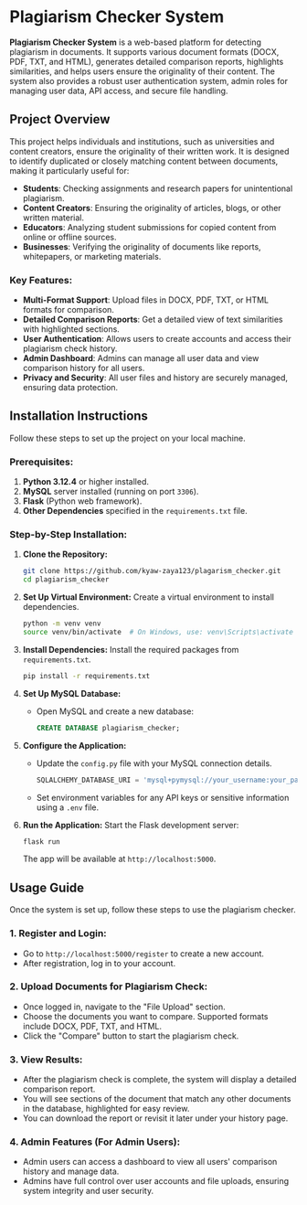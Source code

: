 # Plagiarism Checker System

**Plagiarism Checker System** is a web-based platform for detecting plagiarism in documents. It supports various document formats (DOCX, PDF, TXT, and HTML), generates detailed comparison reports, highlights similarities, and helps users ensure the originality of their content. The system also provides a robust user authentication system, admin roles for managing user data, API access, and secure file handling.

## Project Overview

This project helps individuals and institutions, such as universities and content creators, ensure the originality of their written work. It is designed to identify duplicated or closely matching content between documents, making it particularly useful for:

- **Students**: Checking assignments and research papers for unintentional plagiarism.
- **Content Creators**: Ensuring the originality of articles, blogs, or other written material.
- **Educators**: Analyzing student submissions for copied content from online or offline sources.
- **Businesses**: Verifying the originality of documents like reports, whitepapers, or marketing materials.

### Key Features:
- **Multi-Format Support**: Upload files in DOCX, PDF, TXT, or HTML formats for comparison.
- **Detailed Comparison Reports**: Get a detailed view of text similarities with highlighted sections.
- **User Authentication**: Allows users to create accounts and access their plagiarism check history.
- **Admin Dashboard**: Admins can manage all user data and view comparison history for all users.
- **Privacy and Security**: All user files and history are securely managed, ensuring data protection.

## Installation Instructions

Follow these steps to set up the project on your local machine.

### Prerequisites:
1. **Python 3.12.4** or higher installed.
2. **MySQL** server installed (running on port `3306`).
3. **Flask** (Python web framework).
4. **Other Dependencies** specified in the `requirements.txt` file.

### Step-by-Step Installation:

1. **Clone the Repository:**
   ```bash
   git clone https://github.com/kyaw-zaya123/plagarism_checker.git
   cd plagiarism_checker
   ```

2. **Set Up Virtual Environment:**
   Create a virtual environment to install dependencies.
   ```bash
   python -m venv venv
   source venv/bin/activate  # On Windows, use: venv\Scripts\activate
   ```

3. **Install Dependencies:**
   Install the required packages from `requirements.txt`.
   ```bash
   pip install -r requirements.txt
   ```

4. **Set Up MySQL Database:**
   - Open MySQL and create a new database:
     ```sql
     CREATE DATABASE plagiarism_checker;
     ```

5. **Configure the Application:**
   - Update the `config.py` file with your MySQL connection details.
     ```python
     SQLALCHEMY_DATABASE_URI = 'mysql+pymysql://your_username:your_password@localhost/plagiarism_checker'
     ```
   - Set environment variables for any API keys or sensitive information using a `.env` file.

6. **Run the Application:**
   Start the Flask development server:
   ```bash
   flask run
   ```
   The app will be available at `http://localhost:5000`.

## Usage Guide

Once the system is set up, follow these steps to use the plagiarism checker.

### 1. **Register and Login:**
   - Go to `http://localhost:5000/register` to create a new account.
   - After registration, log in to your account.

### 2. **Upload Documents for Plagiarism Check:**
   - Once logged in, navigate to the "File Upload" section.
   - Choose the documents you want to compare. Supported formats include DOCX, PDF, TXT, and HTML.
   - Click the "Compare" button to start the plagiarism check.

### 3. **View Results:**
   - After the plagiarism check is complete, the system will display a detailed comparison report.
   - You will see sections of the document that match any other documents in the database, highlighted for easy review.
   - You can download the report or revisit it later under your history page.

### 4. **Admin Features (For Admin Users):**
   - Admin users can access a dashboard to view all users' comparison history and manage data.
   - Admins have full control over user accounts and file uploads, ensuring system integrity and user security.
